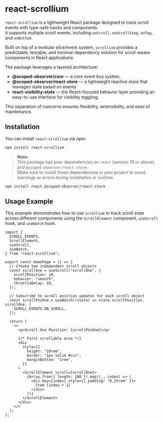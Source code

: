 # react-scrollium

`react-scrollium` is a lightweight React package designed to track scroll events with type-safe hooks and components.  
It supports multiple scroll events, including `onScroll`, `onScrollStop`, `onTop`, and `onBottom`.

Built on top of a modular slice/event system, `scrollium` provides a predictable, testable, and minimal-dependency solution for scroll-aware components in React applications.

The package leverages a layered architecture:

- **@scoped-observer/core** — a core event bus system,
- **@scoped-observer/react-store** — a lightweight reactive store that manages state based on events
- **react-visibility-state** — the React-focused behavior layer providing an easy-to-use interface for visibility toggling.

This separation of concerns ensures flexibility, extensibility, and ease of maintenance.

## Installation

You can install `react-scrollium` via npm:

```bash
npm install react-scrollium
```

> **Note:**  
> This package has peer dependencies on `react` (version 18 or above) and `@scoped-observer/react-store`.  
> Make sure to install these dependencies in your project to avoid warnings or errors during installation or runtime.

```bash
npm install react @scoped-observer/react-store
```

## Usage Example

This example demonstrates how to use `scrollium` to track scroll state across different components using the `ScrollElement` component, `useScroll` hook, and `useWatch` hook.

```tsx
import {
  SCROLL_EVENTS,
  ScrollElement,
  useScroll,
  useWatch,
} from "react-scrollium";

export const HomePage = () => {
  // Create two independent scroll objects
  const scrollOne = useScroll("scrollOne", {
    scrollPosition: 10,
    behavior: "smooth",
    throttleDelay: 10,
  });

  // Subscribe to scroll position updates for each scroll object
  const scrollPosOne = useWatch((state) => state.scrollPosition, scrollOne, [
    SCROLL_EVENTS.ON_SCROLL,
  ]);

  return (
    <>
      <p>Scroll One Position: {scrollPosOne}</p>

      {/* First scrollable area */}
      <div
        style={{
          height: "10rem",
          border: "1px solid #ccc",
          marginBottom: "1rem",
        }}
      >
        <ScrollElement scroll={scrollOne}>
          {Array.from({ length: 100 }).map((_, index) => (
            <div key={index} style={{ padding: "0.25rem" }}>
              Item {index + 1}
            </div>
          ))}
        </ScrollElement>
      </div>
    </>
  );
};
```
